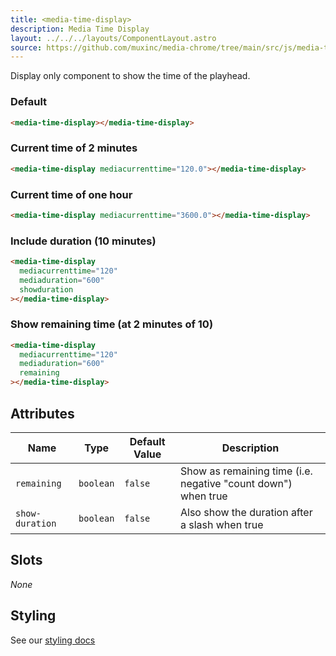 ```yaml
---
title: <media-time-display>
description: Media Time Display
layout: ../../../layouts/ComponentLayout.astro
source: https://github.com/muxinc/media-chrome/tree/main/src/js/media-time-display.js
---
```


Display only component to show the time of the playhead.

<h3>Default</h3>

<media-time-display></media-time-display>

```html
<media-time-display></media-time-display>
```

<h3>Current time of 2 minutes</h3>

<media-time-display mediacurrenttime="120.0"></media-time-display>

```html
<media-time-display mediacurrenttime="120.0"></media-time-display>
```

<h3>Current time of one hour</h3>

<media-time-display mediacurrenttime="3600.0"></media-time-display>

```html
<media-time-display mediacurrenttime="3600.0"></media-time-display>
```

<h3>Include duration (10 minutes)</h3>

<media-time-display
  mediacurrenttime="120"
  mediaduration="600"
  showduration></media-time-display>

```html
<media-time-display
  mediacurrenttime="120"
  mediaduration="600"
  showduration
></media-time-display>
```

<h3>Show remaining time (at 2 minutes of 10)</h3>

<media-time-display
  mediacurrenttime="120"
  mediaduration="600"
  remaining></media-time-display>

```html
<media-time-display
  mediacurrenttime="120"
  mediaduration="600"
  remaining
></media-time-display>
```

## Attributes

| Name            | Type      | Default Value | Description                                                   |
| --------------- | --------- | ------------- | ------------------------------------------------------------- |
| `remaining`     | `boolean` | `false`       | Show as remaining time (i.e. negative "count down") when true |
| `show-duration` | `boolean` | `false`       | Also show the duration after a slash when true                |

## Slots

_None_

## Styling

See our [styling docs](./styling#Text-Displays)
